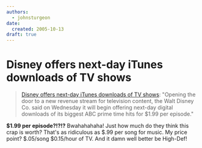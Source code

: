 ```yaml
---
authors:
  - johnsturgeon
date:
  created: 2005-10-13
draft: true
---
```


# Disney offers next-day iTunes downloads of TV shows

> [Disney offers next-day iTunes downloads of TV shows](http://www.washingtonpost.com/wp-dyn/content/article/2005/10/12/AR2005101201813.html): "Opening the door to a new revenue stream for television content, the Walt Disney Co. said on Wednesday it will begin offering next-day digital downloads of its biggest ABC prime time hits for $1.99 per episode."

**$1.99 per episode?!?!?** Bwahahahaha! Just how much do they think this crap is worth? That's as ridiculous as $.99 per song for music. My price point? $.05/song $0.15/hour of TV. And it damn well better be High-Def!
